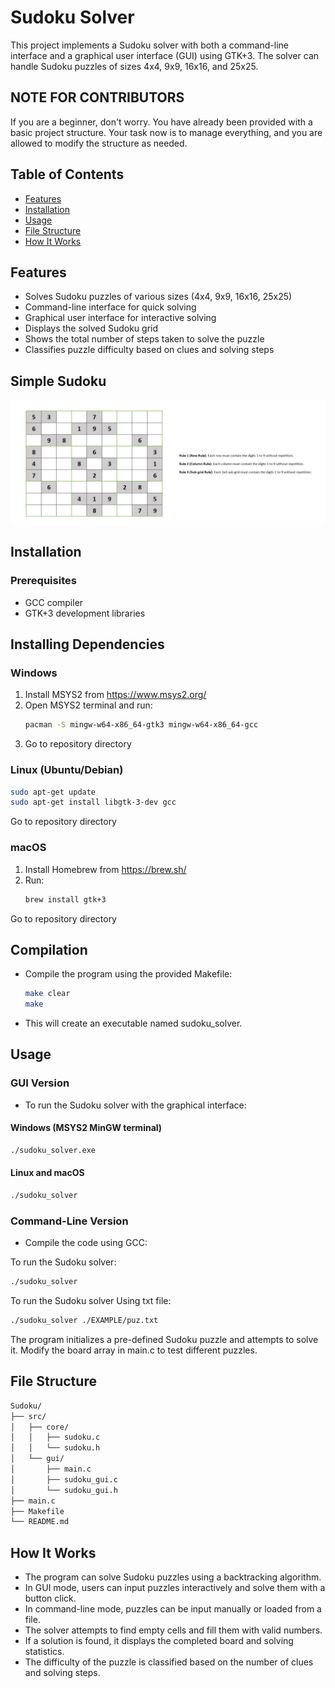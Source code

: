# Sudoku Solver

This project implements a Sudoku solver with both a command-line interface and a graphical user interface (GUI) using GTK+3. The solver can handle Sudoku puzzles of sizes 4x4, 9x9, 16x16, and 25x25.

## NOTE FOR CONTRIBUTORS
If you are a beginner, don't worry. You have already been provided with a basic project structure. Your task now is to manage everything, and you are allowed to modify the structure as needed.

## Table of Contents

- [Features](#features)
- [Installation](#installation)
- [Usage](#usage)
- [File Structure](#file-structure)
- [How It Works](#how-it-works)



## Features

- Solves Sudoku puzzles of various sizes (4x4, 9x9, 16x16, 25x25)
- Command-line interface for quick solving
- Graphical user interface for interactive solving
- Displays the solved Sudoku grid
- Shows the total number of steps taken to solve the puzzle
- Classifies puzzle difficulty based on clues and solving steps

## Simple Sudoku
![example](./EXAMPLE/SIMPLE_SUDOKU.png)

## Installation

### Prerequisites

- GCC compiler
- GTK+3 development libraries


## Installing Dependencies

### Windows
1. Install MSYS2 from https://www.msys2.org/
2. Open MSYS2 terminal and run:
   ```bash
   pacman -S mingw-w64-x86_64-gtk3 mingw-w64-x86_64-gcc
3. Go to repository directory


### Linux (Ubuntu/Debian)
```bash
sudo apt-get update
sudo apt-get install libgtk-3-dev gcc 
```
Go to repository directory

### macOS
1. Install Homebrew from https://brew.sh/
2. Run:
   ```bash
   brew install gtk+3

Go to repository directory

## Compilation
- Compile the program using the provided Makefile:
  ```bash
  make clear
  make

- This will create an executable named sudoku_solver.

## Usage

### GUI Version
- To run the Sudoku solver with the graphical interface:
#### Windows (MSYS2 MinGW terminal)
   ```bash
   ./sudoku_solver.exe
   ```
#### Linux and macOS
   ```bash
   ./sudoku_solver
   ```

### Command-Line Version
- Compile the code using GCC:
  
To run the Sudoku solver:
   ```bash
   ./sudoku_solver
  ```
To run the Sudoku solver Using txt file:
   ```bash
   ./sudoku_solver ./EXAMPLE/puz.txt
  ```

The program initializes a pre-defined Sudoku puzzle and attempts to solve it. Modify the board array in main.c to test different puzzles.

## File Structure
   ```bash
   Sudoku/
   ├── src/
   │   ├── core/
   │   │   ├── sudoku.c
   │   │   └── sudoku.h
   │   └── gui/
   │       ├── main.c
   │       ├── sudoku_gui.c
   │       └── sudoku_gui.h
   ├── main.c
   ├── Makefile
   └── README.md
  ```


## How It Works

- The program can solve Sudoku puzzles using a backtracking algorithm.
- In GUI mode, users can input puzzles interactively and solve them with a button click.
- In command-line mode, puzzles can be input manually or loaded from a file.
- The solver attempts to find empty cells and fill them with valid numbers.
- If a solution is found, it displays the completed board and solving statistics.
- The difficulty of the puzzle is classified based on the number of clues and solving steps.



  
